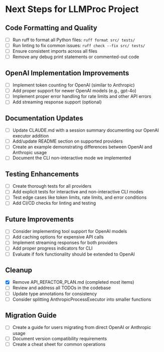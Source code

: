 # Next Steps for LLMProc Project

## Code Formatting and Quality

- [ ] Run ruff to format all Python files: `ruff format src/ tests/`
- [ ] Run linting to fix common issues: `ruff check --fix src/ tests/`
- [ ] Ensure consistent imports across all files
- [ ] Remove any debug print statements or commented-out code

## OpenAI Implementation Improvements

- [ ] Implement token counting for OpenAI (similar to Anthropic)
- [ ] Add proper support for newer OpenAI models (e.g., gpt-4o)
- [ ] Implement proper error handling for rate limits and other API errors
- [ ] Add streaming response support (optional)

## Documentation Updates

- [ ] Update CLAUDE.md with a session summary documenting our OpenAI executor addition
- [ ] Add/update README section on supported providers
- [ ] Create an example demonstrating differences between OpenAI and Anthropic usage
- [ ] Document the CLI non-interactive mode we implemented

## Testing Enhancements

- [ ] Create thorough tests for all providers
- [ ] Add explicit tests for interactive and non-interactive CLI modes
- [ ] Test edge cases like token limits, rate limits, and error conditions
- [ ] Add CI/CD checks for linting and testing

## Future Improvements

- [ ] Consider implementing tool support for OpenAI models
- [ ] Add caching options for expensive API calls
- [ ] Implement streaming responses for both providers
- [ ] Add proper progress indicators for CLI
- [ ] Evaluate if fork functionality should be extended to OpenAI

## Cleanup

- [x] Remove API_REFACTOR_PLAN.md (completed most items)
- [ ] Review and address all TODOs in the codebase
- [ ] Update type annotations for consistency
- [ ] Consider splitting AnthropicProcessExecutor into smaller functions

## Migration Guide

- [ ] Create a guide for users migrating from direct OpenAI or Anthropic usage
- [ ] Document version compatibility requirements
- [ ] Create a cheat sheet for common operations